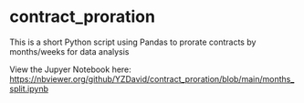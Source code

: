 # contract_proration
This is a short Python script using Pandas to prorate contracts by months/weeks for data analysis

View the Jupyer Notebook here: https://nbviewer.org/github/YZDavid/contract_proration/blob/main/months_split.ipynb
